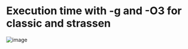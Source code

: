 # Execution time with -g and -O3 for classic and strassen

![image](https://user-images.githubusercontent.com/49230518/136533444-ce0a9779-879e-435a-8509-5807ff83b70b.png)
